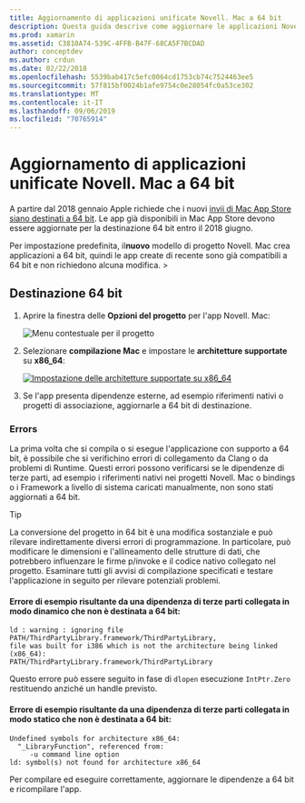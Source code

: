 ```yaml
---
title: Aggiornamento di applicazioni unificate Novell. Mac a 64 bit
description: Questa guida descrive come aggiornare le applicazioni Novell. Mac alla destinazione 64 bit. Vengono inoltre forniti esempi dei tipi di errori che possono verificarsi durante l'esecuzione di questa modifica.
ms.prod: xamarin
ms.assetid: C3810A74-539C-4FFB-B47F-68CA5F7BCDAD
author: conceptdev
ms.author: crdun
ms.date: 02/22/2018
ms.openlocfilehash: 5539bab417c5efc0064cd1753cb74c7524463ee5
ms.sourcegitcommit: 57f815bf0024b1afe9754c0e28054fc0a53ce302
ms.translationtype: MT
ms.contentlocale: it-IT
ms.lasthandoff: 09/06/2019
ms.locfileid: "70765914"
---
```

# <a name="updating-xamarinmac-unified-applications-to-64-bit"></a>Aggiornamento di applicazioni unificate Novell. Mac a 64 bit

A partire dal 2018 gennaio Apple richiede che i nuovi [invii di Mac App Store siano destinati a 64 bit](https://developer.apple.com/news/?id=06282017a). Le app già disponibili in Mac App Store devono essere aggiornate per la destinazione 64 bit entro il 2018 giugno.

Per impostazione predefinita, il**nuovo** modello di progetto Novell. Mac crea applicazioni a 64 bit, quindi le app create di recente sono già compatibili a 64 bit e non richiedono alcuna modifica. > 

## <a name="targeting-64-bit"></a>Destinazione 64 bit

1. Aprire la finestra delle **Opzioni del progetto** per l'app Novell. Mac:

   ![Menu contestuale per il progetto](mac-64-bit-images/1-contextual_menu-vsmac.png "Menu contestuale per il progetto")

2. Selezionare **compilazione Mac** e impostare le **architetture supportate** su **x86\_64**:

   [![Impostazione delle architetture supportate su x86_64](mac-64-bit-images/2-project_options-vsmac.png "Impostazione delle architetture supportate su x86_64")](mac-64-bit-images/2-project_options-vsmac-large.png#lightbox)

3. Se l'app presenta dipendenze esterne, ad esempio riferimenti nativi o progetti di associazione, aggiornarle a 64 bit di destinazione.

### <a name="errors"></a>Errors

La prima volta che si compila o si esegue l'applicazione con supporto a 64 bit, è possibile che si verifichino errori di collegamento da Clang o da problemi di Runtime. Questi errori possono verificarsi se le dipendenze di terze parti, ad esempio i riferimenti nativi nei progetti Novell. Mac o bindings o i Framework a livello di sistema caricati manualmente, non sono stati aggiornati a 64 bit.

> [!TIP]
> La conversione del progetto in 64 bit è una modifica sostanziale e può rilevare indirettamente diversi errori di programmazione. In particolare, può modificare le dimensioni e l'allineamento delle strutture di dati, che potrebbero influenzare le firme p/invoke e il codice nativo collegato nel progetto. Esaminare tutti gli avvisi di compilazione specificati e testare l'applicazione in seguito per rilevare potenziali problemi.

#### <a name="example-error-resulting-from-a-dynamically-linked-third-party-dependency-that-does-not-target-64-bit"></a>Errore di esempio risultante da una dipendenza di terze parti collegata in modo dinamico che non è destinata a 64 bit:

```console
ld : warning : ignoring file PATH/ThirdPartyLibrary.framework/ThirdPartyLibrary, 
file was built for i386 which is not the architecture being linked (x86_64): 
PATH/ThirdPartyLibrary.framework/ThirdPartyLibrary 
```

Questo errore può essere seguito in fase di `dlopen` esecuzione `IntPtr.Zero` restituendo anziché un handle previsto.

#### <a name="example-error-resulting-from-a-statically-linked-third-party-dependency-that-does-not-target-64-bit"></a>Errore di esempio risultante da una dipendenza di terze parti collegata in modo statico che non è destinata a 64 bit:

```console
Undefined symbols for architecture x86_64:
  "_LibraryFunction", referenced from:
     -u command line option
ld: symbol(s) not found for architecture x86_64 
```

Per compilare ed eseguire correttamente, aggiornare le dipendenze a 64 bit e ricompilare l'app.
